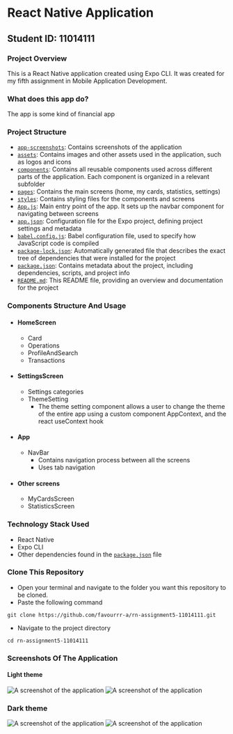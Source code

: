 # React Native Application
## Student ID: 11014111
### Project Overview
This is a React Native application created using Expo CLI. It was created for my fifth assignment in Mobile Application Development. 

### What does this app do?
The app is some kind of financial app

### Project Structure
- [`app-screenshots`](./app-screenshots/): Contains screenshots of the application
- [`assets`](./assets/): Contains images and other assets used in the application, such as logos and icons
- [`components`](./components/): Contains all reusable components used across different parts of the application. Each component is organized in a relevant subfolder
- [`pages`](./screens/): Contains the main screens (home, my cards, statistics, settings)
- [`styles`](./styles/): Contains styling files for the components and screens
- [`App.js`](./App.js): Main entry point of the app. It sets up the navbar component for navigating between screens
- [`app.json`](./app.json): Configuration file for the Expo project, defining project settings and metadata
- [`babel.config.js`](./babel.config.js): Babel configuration file, used to specify how JavaScript code is compiled
- [`package-lock.json`](./package-lock.json): Automatically generated file that describes the exact tree of dependencies that were installed for the project
- [`package.json`](./package.json): Contains metadata about the project, including dependencies, scripts, and project info
- [`README.md`](./README.md): This README file, providing an overview and documentation for the project

### Components Structure And Usage
- #### HomeScreen
    - Card
    - Operations
    - ProfileAndSearch
    - Transactions
- #### SettingsScreen
    - Settings categories
    - ThemeSetting
        - The theme setting component allows a user to change the theme of the entire app using a custom component AppContext, and the react useContext hook
- #### App 
    - NavBar
        - Contains navigation process between all the screens
        - Uses tab navigation
- #### Other screens
    - MyCardsScreen
    - StatisticsScreen

### Technology Stack Used

- React Native
- Expo CLI
- Other dependencies found in the [`package.json`](./package.json) file

### Clone This Repository
- Open your terminal and navigate to the folder you want this repository to be cloned.
- Paste the following command
```
git clone https://github.com/favourrr-a/rn-assignment5-11014111.git
```
- Navigate to the project directory
```
cd rn-assignment5-11014111
```
### Screenshots Of The Application
#### Light theme
![A screenshot of the application](app-screenshots/app-screenshot-1.jpg)
![A screenshot of the application](app-screenshots/app-screenshot-2.jpg)
### Dark theme
![A screenshot of the application](app-screenshots/app-screenshot-3.jpg)
![A screenshot of the application](app-screenshots/app-screenshot-4.jpg)

